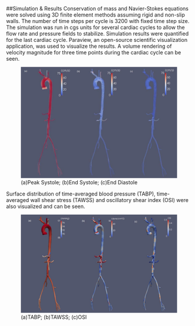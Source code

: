 ##Simulation & Results
Conservation of mass and Navier-Stokes equations were solved using 3D finite element methods assuming rigid and non-slip walls. The number of time steps per cycle is 3200 with fixed time step size. The simulation was run in cgs units for several cardiac cycles to allow the flow rate and pressure fields to stabilize. Simulation results were quantified for the last cardiac cycle. Paraview, an open-source scientific visualization application, was used to visualize the results. A volume rendering of velocity magnitude for three time points during the cardiac cycle can be seen.


<figure>
  <img class="svImg svImgXl" src="clinical/aortofemoral2/imgs/vel.jpg"> 
  <figcaption class="svCaption" >(a)Peak Systole; (b)End Systole; (c)End Diastole</figcaption>
</figure>

Surface distribution of time-averaged blood pressure (TABP), time-averaged wall shear stress (TAWSS) and oscillatory shear index (OSI) were also visualized and can be seen.

<figure>
  <img class="svImg svImgXl" src="clinical/aortofemoral2/imgs/timeaverage.jpg"> 
  <figcaption class="svCaption" >(a)TABP; (b)TAWSS; (c)OSI</figcaption>
</figure>
